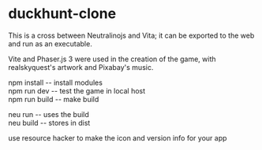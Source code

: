 # duckhunt-clone

This is a cross between Neutralinojs and Vita; it can be exported to the web and run as an executable.

Vite and Phaser.js 3 were used in the creation of the game, with realskyquest's artwork and Pixabay's music.

npm install -- install modules                    
npm run dev -- test the game in local host                          
npm run build -- make build

neu run -- uses the build                     
neu build -- stores in dist          

use resource hacker to make the icon and version info for your app
